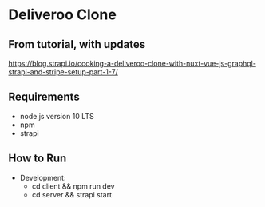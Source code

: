# Deliveroo Clone

## From tutorial, with updates
https://blog.strapi.io/cooking-a-deliveroo-clone-with-nuxt-vue-js-graphql-strapi-and-stripe-setup-part-1-7/

## Requirements
- node.js version 10 LTS
- npm
- strapi

## How to Run
- Development:
  - cd client && npm run dev
  - cd server && strapi start
